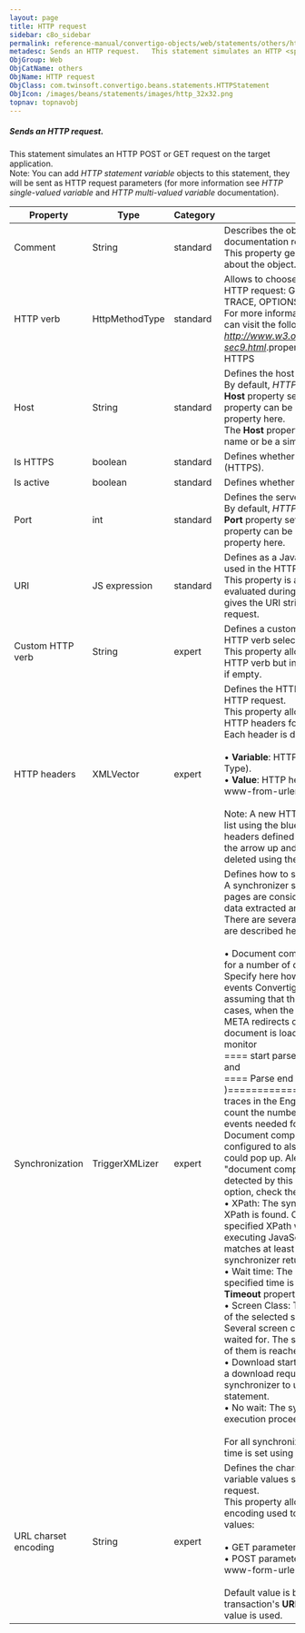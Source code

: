 ```yaml
---
layout: page
title: HTTP request
sidebar: c8o_sidebar
permalink: reference-manual/convertigo-objects/web/statements/others/http-request/
metadesc: Sends an HTTP request.   This statement simulates an HTTP <span class="computer">POST  or <span class="computer">GET  request on the target applicatio
ObjGroup: Web
ObjCatName: others
ObjName: HTTP request
ObjClass: com.twinsoft.convertigo.beans.statements.HTTPStatement
ObjIcon: /images/beans/statements/images/http_32x32.png
topnav: topnavobj
---
```

##### Sends an HTTP request. 

This statement simulates an HTTP <span class="computer">POST</span> or <span class="computer">GET</span> request on the target application.<br/><span class="orangetwinsoft">Note:</span> You can add <i>HTTP statement variable</i> objects to this statement, they will be sent as HTTP request parameters (for more information see <i>HTTP single-valued variable</i> and <i>HTTP multi-valued variable</i> documentation).

Property | Type | Category | Description
--- | --- | --- | ---
Comment | String | standard | Describes the object comment to include in the documentation report.<br/>This property generally contains an explanation about the object.
HTTP verb | HttpMethodType | standard | Allows to choose the HTTP verb to use for this HTTP request: <span class="computer">GET</span>, <span class="computer">POST</span>, <span class="computer">PUT</span>, <span class="computer">DELETE</span>, <span class="computer">HEAD</span>, <span class="computer">TRACE</span>, <span class="computer">OPTIONS</span> or <span class="computer">CONNECT</span>.<br/>For more information about HTTP verbs, you can visit the following RFC page: <i>http://www.w3.org/Protocols/rfc2616/rfc2616-sec9.html</i>.property.https.display_name=Is HTTPS
Host | String | standard | Defines the host address.<br/>By default, <i>HTTP request</i> statements use the <b>Host</b> property set in the connector object. This property can be overridden by setting the <b>Host</b> property here. <br/>The <b>Host</b> property can contain a DNS host name or be a simple IP address.
Is HTTPS | boolean | standard | Defines whether the connection is secured (HTTPS).
Is active | boolean | standard | Defines whether the statement is active.
Port | int | standard | Defines the server port.<br/>By default, <i>HTTP request</i> statements use the <b>Port</b> property set in the connector object. This property can be overridden by setting the <b>Port</b> property here.
URI | JS expression | standard | Defines as a JavaScript expression the URI to be used in the HTTP request.<br/>This property is a JavaScript expression that is evaluated during the transaction execution and gives the URI string to be used in the HTTP request.
Custom HTTP verb | String | expert | Defines a custom HTTP verb that override the HTTP verb selected.<br/>This property allows to override the verb of <span class="computer">HTTP verb</span> but inherit its behavior. Does nothing if empty.
HTTP headers | XMLVector | expert | Defines the HTTP headers to be used in the HTTP request.<br/>This property allows the user to define specific HTTP headers for the HTTP request.<br/>Each header is defined with the following items:<br/><br/>• <b>Variable</b>: HTTP header name (ex: <span class="computer">Content-Type</span>).<br/>• <b>Value</b>: HTTP header value (ex: <span class="computer">application/x-www-from-urlencoded</span>). <br/><br/><span class="orangetwinsoft">Note:</span> A new HTTP header can be added to the list using the blue keyboard icon. The HTTP headers defined in the list can be ordered using the arrow up and arrow down buttons, or deleted using the red cross icon.
Synchronization | TriggerXMLizer | expert | Defines how to synchronize the statement.<br/>A synchronizer states how and when accessed pages are considered fully loaded. Only then are data extracted and new pages re-detected. <br/>There are several types of synchronizers, that are described hereafter:<br/><br/>• <span class="computer">Document completed</span>: The synchronizer waits for a number of documents to be completed. Specify here how many "document completed" events Convertigo has to wait for before assuming that the page is complete. In many cases, when the target application uses HTTP META redirects or JavaScript redirects, the document is loaded several times. You can monitor <br/><span class="computer">==== start parse ======</span><br/>and<br/><span class="computer">==== Parse end ==(XXXms )====================</span><br/>traces in the Engine console (debug mode) to count the number of "document completed" events needed for the synchronizer. The <span class="computer">Document completed</span> synchronizer can be configured to also stop on alert messages that could pop up. Alert messages do not trigger a "document completed" event and are not detected by this synchronizer. To activate this option, check the <b>Stop on alert</b> checkbox. <br/>• <span class="computer">XPath</span>: The synchronizer waits until a specified XPath is found. Convertigo tries to evaluate the specified XPath while receiving a web page or executing JavaScript in it. Once the XPath matches at least one node of the page, the synchronizer returns. <br/>• <span class="computer">Wait time</span>: The synchronizer waits until a specified time is reached (in ms, set via the <b>Timeout</b> property). <br/>• <span class="computer">Screen Class</span>: The synchronizer waits for one of the selected screen classes to be detected. Several screen classes can be selected to be waited for. The synchronizer returns when one of them is reached. <br/>• <span class="computer">Download started</span>: The synchronizer waits for a download request. This is the perfect synchronizer to use before a <b>Get attachment</b> statement. <br/>• <span class="computer">No wait</span>: The synchronizer doesn't wait and execution proceeds directly. <br/><br/>For all synchronizer types, the maximum waiting time is set using the <b>Timeout</b> property.
URL charset encoding | String | expert | Defines the charset encoding to use for the variable values sent as parameters in HTTP request.<br/>This property allows to define the charset encoding used to URL-encode the parameter values: <br/><br/>• GET parameters for the query string, <br/>• POST parameters in case of <span class="computer">application/x-www-form-urlencoded</span> content-type. <br/><br/>Default value is blank. If blank, the parent transaction's <b>URL charset encoding</b> property value is used.

